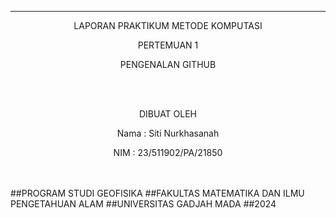 ---
<p align="center">
LAPORAN PRAKTIKUM METODE KOMPUTASI
<p> 

<p align="center">
PERTEMUAN 1   
<p>

<p align="center">
PENGENALAN GITHUB
<p>
<br>
<br>
<p align="center">
DIBUAT OLEH  
<p>
<p align="center">
Nama : Siti Nurkhasanah
<p>
<p align="center">
NIM  : 23/511902/PA/21850
<p>
<br>
<br>
##PROGRAM STUDI GEOFISIKA
##FAKULTAS MATEMATIKA DAN ILMU PENGETAHUAN ALAM
##UNIVERSITAS GADJAH MADA
##2024